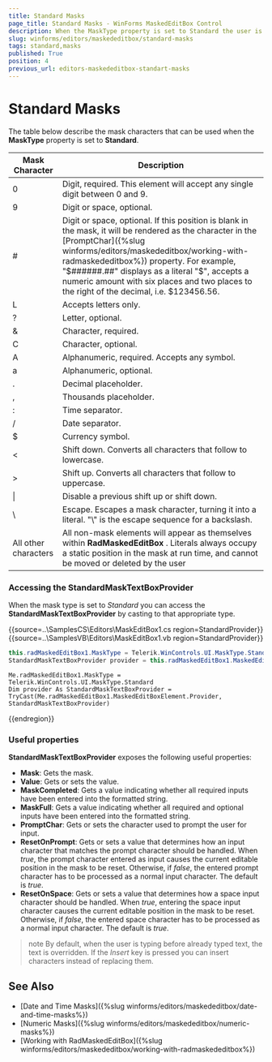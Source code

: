 ```yaml
---
title: Standard Masks
page_title: Standard Masks - WinForms MaskedEditBox Control
description: When the MaskType property is set to Standard the user is allowed to enter digits, letters, special characters.
slug: winforms/editors/maskededitbox/standard-masks
tags: standard,masks
published: True
position: 4
previous_url: editors-maskededitbox-standart-masks
---
```


# Standard Masks

The table below describe the mask characters that can be used when the __MaskType__ property is set to __Standard__.

| __Mask Character__ | __Description__ |
|----|----|
|0|Digit, required. This element will accept any single digit between 0 and 9.|
|9|Digit or space, optional.|
|#|Digit or space, optional. If this position is blank in the mask, it will be rendered as the character in the [PromptChar]({%slug winforms/editors/maskededitbox/working-with-radmaskededitbox%}) property. For example, "$######.##" displays as a literal "$", accepts a numeric amount with six places and two places to the right of the decimal, i.e. $123456.56.|
|L|Accepts letters only.|
|?|Letter, optional.|
|&|Character, required.|
|C|Character, optional.|
|A|Alphanumeric, required. Accepts any symbol.|
|a|Alphanumeric, optional.|
|.|Decimal placeholder.|
|,|Thousands placeholder.|
|:|Time separator.|
|/|Date separator.|
|$|Currency symbol.|
|<|Shift down. Converts all characters that follow to lowercase.|
|>|Shift up. Converts all characters that follow to uppercase.|
| \| |Disable a previous shift up or shift down.|
| \\ |Escape. Escapes a mask character, turning it into a literal. "\\" is the escape sequence for a backslash.|
|All other characters|All non-mask elements will appear as themselves within __RadMaskedEditBox__ . Literals always occupy a static position in the mask at run time, and cannot be moved or deleted by the user|

### Accessing the StandardMaskTextBoxProvider

When the mask type is set to *Standard* you can access the **StandardMaskTextBoxProvider** by casting to that appropriate type.

{{source=..\SamplesCS\Editors\MaskEditBox1.cs region=StandardProvider}} 
{{source=..\SamplesVB\Editors\MaskEditBox1.vb region=StandardProvider}} 

````C#
this.radMaskedEditBox1.MaskType = Telerik.WinControls.UI.MaskType.Standard;
StandardMaskTextBoxProvider provider = this.radMaskedEditBox1.MaskedEditBoxElement.Provider as StandardMaskTextBoxProvider;

````
````VB.NET
Me.radMaskedEditBox1.MaskType = Telerik.WinControls.UI.MaskType.Standard
Dim provider As StandardMaskTextBoxProvider = TryCast(Me.radMaskedEditBox1.MaskedEditBoxElement.Provider, StandardMaskTextBoxProvider)

````

{{endregion}} 

### Useful properties

**StandardMaskTextBoxProvider** exposes the following useful properties: 

* **Mask**: Gets the mask.
* **Value**: Gets or sets the value.
* **MaskCompleted**: Gets a value indicating whether all required inputs have been entered into the formatted string.
* **MaskFull**: Gets a value indicating whether all required and optional inputs have been entered into the formatted string.
* **PromptChar**: Gets or sets the character used to prompt the user for input.
* **ResetOnPrompt**: Gets or sets a value that determines how an input character that matches the prompt character should be handled. When *true*, the prompt character entered as input causes the current editable position in the mask to be reset. Otherwise, if *false*, the entered prompt character has to be processed as a normal input character. The default is *true*.
* **ResetOnSpace**: Gets or sets a value that determines how a space input character should be handled. When *true*, entering the space input character causes the current editable position in the mask to be reset. Otherwise, if *false*, the entered space character has to be processed as a normal input character. The default is *true*.

>note By default, when the user is typing before already typed text, the text is overridden. If the *Insert* key is pressed you can insert characters instead of replacing them.
>

## See Also

* [Date and Time Masks]({%slug winforms/editors/maskededitbox/date-and-time-masks%})
* [Numeric Masks]({%slug winforms/editors/maskededitbox/numeric-masks%})
* [Working with RadMaskedEditBox]({%slug winforms/editors/maskededitbox/working-with-radmaskededitbox%})
